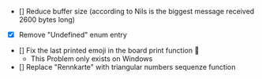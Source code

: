- [] Reduce buffer size (according to Nils is the biggest message received 2600 bytes long)
- [x] Remove "Undefined" enum entry
- [] Fix the last printed emoji in the board print function 🏁
  - This Problem only exists on Windows
- [] Replace "Rennkarte" with triangular numbers sequenze function

